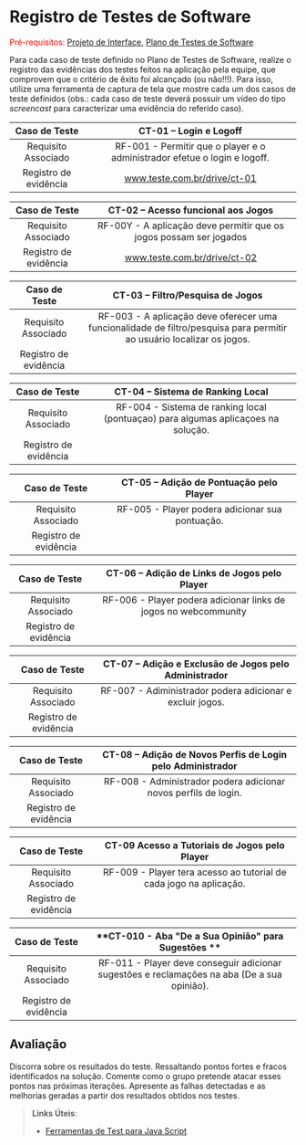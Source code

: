 # Registro de Testes de Software

<span style="color:red">Pré-requisitos: <a href="3-Projeto de Interface.md"> Projeto de Interface</a></span>, <a href="8-Plano de Testes de Software.md"> Plano de Testes de Software</a>

Para cada caso de teste definido no Plano de Testes de Software, realize o registro das evidências dos testes feitos na aplicação pela equipe, que comprovem que o critério de êxito foi alcançado (ou não!!!). Para isso, utilize uma ferramenta de captura de tela que mostre cada um dos casos de teste definidos (obs.: cada caso de teste deverá possuir um vídeo do tipo _screencast_ para caracterizar uma evidência do referido caso).

| **Caso de Teste** 	| **CT-01 – Login e Logoff** 	|
|:---:	|:---:	|
|	Requisito Associado 	| RF-001 - Permitir que o player e o administrador efetue o login e logoff. |
|Registro de evidência | www.teste.com.br/drive/ct-01 |

| **Caso de Teste** 	| **CT-02 –	Acesso funcional aos Jogos** 	|
|:---:	|:---:	|
|	Requisito Associado 	| RF-00Y - A aplicação deve permitir que os jogos possam ser jogados |
|Registro de evidência | www.teste.com.br/drive/ct-02 |


| **Caso de Teste** 	| **CT-03 – Filtro/Pesquisa de Jogos** 	|
|:---:	|:---:	|
|	Requisito Associado 	| RF-003 - A aplicação deve oferecer uma funcionalidade de filtro/pesquisa para permitir ao usuário localizar os jogos.|
|Registro de evidência | |

| **Caso de Teste** 	| **CT-04 – Sistema de Ranking Local** 	|
|:---:	|:---:	|
|	Requisito Associado 	| RF-004 - Sistema de ranking local (pontuaçao) para algumas aplicaçoes na solução.|
|Registro de evidência |  |

| **Caso de Teste** 	| **CT-05 – Adição de Pontuação pelo Player** 	|
|:---:	|:---:	
|	Requisito Associado 	| RF-005 - Player podera adicionar sua pontuação.|
|Registro de evidência | |

| **Caso de Teste** 	| **CT-06 – Adição de Links de Jogos pelo Player** 	|
|:---:	|:---:	
|	Requisito Associado 	| RF-006 - Player podera adicionar links de jogos no webcommunity|
|Registro de evidência | |

| **Caso de Teste** 	| **CT-07 – Adição e Exclusão de Jogos pelo Administrador** 	|
|:---:	|:---:	
|	Requisito Associado 	| RF-007 - Adiministrador podera adicionar e excluir jogos.|
|Registro de evidência | |

| **Caso de Teste** 	| **CT-08 – Adição de Novos Perfis de Login pelo Administrador** 	|
|:---:	|:---:	
|	Requisito Associado 	| RF-008 - Administrador podera adicionar novos perfils de login.|
|Registro de evidência | |

| **Caso de Teste** 	| **CT-09 Acesso a Tutoriais de Jogos pelo Player** 	|
|:---:	|:---:	
|	Requisito Associado 	| RF-009 - Player tera acesso ao tutorial de cada jogo na aplicação.|
|Registro de evidência | |

| **Caso de Teste** 	| **CT-010 - Aba "De a Sua Opinião" para Sugestões ** 	|
|:---:	|:---:	
|	Requisito Associado 	| RF-011 - Player deve conseguir adicionar sugestões e reclamações na aba (De a sua opinião).|
|Registro de evidência | |

## Avaliação

Discorra sobre os resultados do teste. Ressaltando pontos fortes e fracos identificados na solução. Comente como o grupo pretende atacar esses pontos nas próximas iterações. Apresente as falhas detectadas e as melhorias geradas a partir dos resultados obtidos nos testes.

> **Links Úteis**:
> - [Ferramentas de Test para Java Script](https://geekflare.com/javascript-unit-testing/)
